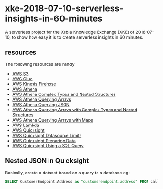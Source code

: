 # xke-2018-07-10-serverless-insights-in-60-minutes
A serverless project for the Xebia Knowledge Exchange (XKE) of 2018-07-10, to show how easy it is to create 
serverless insights in 60 minutes.

## resources
The following resources are handy
- [AWS S3](https://docs.aws.amazon.com/AmazonS3/latest/dev/Welcome.html)
- [AWS Glue](https://docs.aws.amazon.com/glue/latest/dg/what-is-glue.html)
- [AWS Kinesis Firehose](https://docs.aws.amazon.com/firehose/latest/dev/what-is-this-service.html)
- [AWS Athena](https://docs.aws.amazon.com/athena/latest/ug/what-is.html)
- [AWS Athena Complex Types and Nested Structures](https://docs.aws.amazon.com/athena/latest/ug/rows-and-structs.html)
- [AWS Athena Querying Arrays](https://docs.aws.amazon.com/athena/latest/ug/querying-arrays.html)
- [AWS Athena Querying JSON](https://docs.aws.amazon.com/athena/latest/ug/querying-JSON.html)
- [AWS Athena Querying Arrays with Complex Types and Nested Structures](https://docs.aws.amazon.com/athena/latest/ug/rows-and-structs.html)
- [AWS Athena Querying Arrays with Maps](https://docs.aws.amazon.com/athena/latest/ug/maps.html) 
- [AWS Lambda](https://docs.aws.amazon.com/lambda/latest/dg/welcome.html)
- [AWS Quicksight](https://docs.aws.amazon.com/quicksight/latest/user/welcome.html)
- [AWS Quicksight Datasource Limits](https://docs.aws.amazon.com/quicksight/latest/user/data-source-limits.html)
- [AWS Quicksight Preparing Data](https://docs.aws.amazon.com/quicksight/latest/user/preparing-data.html)
- [AWS Quicksight Using a SQL Query](https://docs.aws.amazon.com/quicksight/latest/user/adding-a-SQL-query.html)

## Nested JSON in Quicksight
Basically, create a dataset based on a query to a database eg: 

```sql
SELECT CustomerEndpoint.Address as "customerendpoint.address" FROM call_log;
```